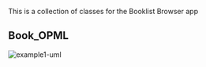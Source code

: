 This is a collection of classes for the Booklist Browser app

## Book_OPML

![example1-uml](http://www.plantuml.com/plantuml/proxy?cache=no&src=https://raw.githubusercontent.com/andysylvester/federated-bookshelves/master/class-diagrams/example-uml-book_opml.iuml)
